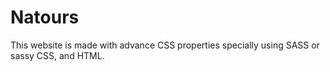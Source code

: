 # Natours
 This website is made with advance CSS properties specially using SASS or sassy CSS, and HTML.
